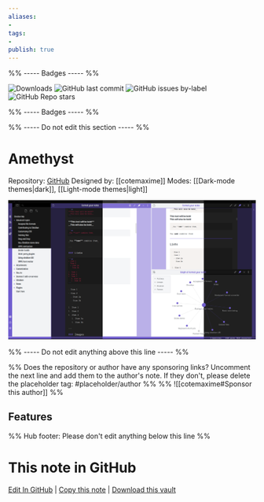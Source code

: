 ```yaml
---
aliases:
- 
tags: 
- 
publish: true
---
```


%% ----- Badges ----- %%

![Downloads](https://img.shields.io/badge/downloads-6609-573E7A?style=for-the-badge&logo=)
![GitHub last commit](https://img.shields.io/github/last-commit/cotemaxime/obsidian-amethyst?color=573E7A&label=last%20update&logo=github&style=for-the-badge)
![GitHub issues by-label](https://img.shields.io/github/issues/cotemaxime/obsidian-amethyst/help%20wanted?color=573E7A&logo=github&style=for-the-badge) 
![GitHub Repo stars](https://img.shields.io/github/stars/cotemaxime/obsidian-amethyst?color=573E7A&logo=github&style=for-the-badge)

%% ----- Badges ----- %%

%% ----- Do not edit this section ----- %%

# Amethyst

Repository: [GitHub](https://github.com/cotemaxime/obsidian-amethyst)
Designed by: [[cotemaxime]]
Modes: [[Dark-mode themes|dark]], [[Light-mode themes|light]]



![screenshot](https://github.com/cotemaxime/obsidian-amethyst/raw/HEAD/screenshot.png)

%% ----- Do not edit anything above this line ----- %% 

%% Does the repository or author have any sponsoring links? Uncomment the next line and add them to the author's note. If they don't, please delete the placeholder tag: #placeholder/author %%
%% ![[cotemaxime#Sponsor this author]] %%


## Features



%% Hub footer: Please don't edit anything below this line %%

# This note in GitHub

<span class="git-footer">[Edit In GitHub](https://github.dev/obsidian-community/obsidian-hub/blob/main/02%20-%20Community%20Expansions/02.05%20All%20Community%20Expansions/Themes/Amethyst.md "git-hub-edit-note") | [Copy this note](https://raw.githubusercontent.com/obsidian-community/obsidian-hub/main/02%20-%20Community%20Expansions/02.05%20All%20Community%20Expansions/Themes/Amethyst.md "git-hub-copy-note") | [Download this vault](https://github.com/obsidian-community/obsidian-hub/archive/refs/heads/main.zip "git-hub-download-vault") </span>
